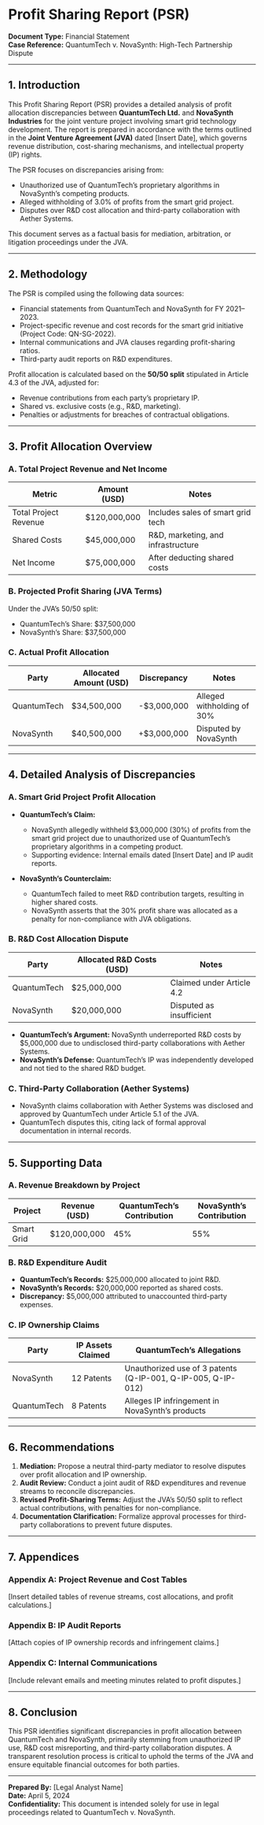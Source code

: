 

# **Profit Sharing Report (PSR)**  
**Document Type:** Financial Statement  
**Case Reference:** QuantumTech v. NovaSynth: High-Tech Partnership Dispute  

---

## **1. Introduction**  
This Profit Sharing Report (PSR) provides a detailed analysis of profit allocation discrepancies between **QuantumTech Ltd.** and **NovaSynth Industries** for the joint venture project involving smart grid technology development. The report is prepared in accordance with the terms outlined in the **Joint Venture Agreement (JVA)** dated [Insert Date], which governs revenue distribution, cost-sharing mechanisms, and intellectual property (IP) rights.  

The PSR focuses on discrepancies arising from:  
- Unauthorized use of QuantumTech’s proprietary algorithms in NovaSynth’s competing products.  
- Alleged withholding of 3.0% of profits from the smart grid project.  
- Disputes over R&D cost allocation and third-party collaboration with Aether Systems.  

This document serves as a factual basis for mediation, arbitration, or litigation proceedings under the JVA.  

---

## **2. Methodology**  
The PSR is compiled using the following data sources:  
- Financial statements from QuantumTech and NovaSynth for FY 2021–2023.  
- Project-specific revenue and cost records for the smart grid initiative (Project Code: QN-SG-2022).  
- Internal communications and JVA clauses regarding profit-sharing ratios.  
- Third-party audit reports on R&D expenditures.  

Profit allocation is calculated based on the **50/50 split** stipulated in Article 4.3 of the JVA, adjusted for:  
- Revenue contributions from each party’s proprietary IP.  
- Shared vs. exclusive costs (e.g., R&D, marketing).  
- Penalties or adjustments for breaches of contractual obligations.  

---

## **3. Profit Allocation Overview**  
### **A. Total Project Revenue and Net Income**  
| Metric                | Amount (USD) | Notes                          |  
|-----------------------|--------------|--------------------------------|  
| Total Project Revenue | $120,000,000 | Includes sales of smart grid tech |  
| Shared Costs          | $45,000,000  | R&D, marketing, and infrastructure |  
| Net Income            | $75,000,000  | After deducting shared costs     |  

### **B. Projected Profit Sharing (JVA Terms)**  
Under the JVA’s 50/50 split:  
- QuantumTech’s Share: $37,500,000  
- NovaSynth’s Share: $37,500,000  

### **C. Actual Profit Allocation**  
| Party               | Allocated Amount (USD) | Discrepancy | Notes                          |  
|--------------------|------------------------|-------------|--------------------------------|  
| QuantumTech        | $34,500,000            | -$3,000,000 | Alleged withholding of 30%    |  
| NovaSynth          | $40,500,000            | +$3,000,000 | Disputed by NovaSynth         |  

---

## **4. Detailed Analysis of Discrepancies**  
### **A. Smart Grid Project Profit Allocation**  
- **QuantumTech’s Claim:**  
  - NovaSynth allegedly withheld $3,000,000 (30%) of profits from the smart grid project due to unauthorized use of QuantumTech’s proprietary algorithms in a competing product.  
  - Supporting evidence: Internal emails dated [Insert Date] and IP audit reports.  

- **NovaSynth’s Counterclaim:**  
  - QuantumTech failed to meet R&D contribution targets, resulting in higher shared costs.  
  - NovaSynth asserts that the 30% profit share was allocated as a penalty for non-compliance with JVA obligations.  

### **B. R&D Cost Allocation Dispute**  
| Party               | Allocated R&D Costs (USD) | Notes                          |  
|--------------------|---------------------------|--------------------------------|  
| QuantumTech        | $25,000,000               | Claimed under Article 4.2     |  
| NovaSynth          | $20,000,000               | Disputed as insufficient       |  

- **QuantumTech’s Argument:** NovaSynth underreported R&D costs by $5,000,000 due to undisclosed third-party collaborations with Aether Systems.  
- **NovaSynth’s Defense:** QuantumTech’s IP was independently developed and not tied to the shared R&D budget.  

### **C. Third-Party Collaboration (Aether Systems)**  
- NovaSynth claims collaboration with Aether Systems was disclosed and approved by QuantumTech under Article 5.1 of the JVA.  
- QuantumTech disputes this, citing lack of formal approval documentation in internal records.  

---

## **5. Supporting Data**  
### **A. Revenue Breakdown by Project**  
| Project             | Revenue (USD) | QuantumTech’s Contribution | NovaSynth’s Contribution |  
|--------------------|--------------|---------------------------|--------------------------|  
| Smart Grid         | $120,000,000 | 45%                       | 55%                      |  

### **B. R&D Expenditure Audit**  
- **QuantumTech’s Records:** $25,000,000 allocated to joint R&D.  
- **NovaSynth’s Records:** $20,000,000 reported as shared costs.  
- **Discrepancy:** $5,000,000 attributed to unaccounted third-party expenses.  

### **C. IP Ownership Claims**  
| Party               | IP Assets Claimed | QuantumTech’s Allegations |  
|--------------------|-------------------|---------------------------|  
| NovaSynth          | 12 Patents        | Unauthorized use of 3 patents (Q-IP-001, Q-IP-005, Q-IP-012) |  
| QuantumTech        | 8 Patents         | Alleges IP infringement in NovaSynth’s products |  

---

## **6. Recommendations**  
1. **Mediation:** Propose a neutral third-party mediator to resolve disputes over profit allocation and IP ownership.  
2. **Audit Review:** Conduct a joint audit of R&D expenditures and revenue streams to reconcile discrepancies.  
3. **Revised Profit-Sharing Terms:** Adjust the JVA’s 50/50 split to reflect actual contributions, with penalties for non-compliance.  
4. **Documentation Clarification:** Formalize approval processes for third-party collaborations to prevent future disputes.  

---

## **7. Appendices**  
### **Appendix A: Project Revenue and Cost Tables**  
[Insert detailed tables of revenue streams, cost allocations, and profit calculations.]  

### **Appendix B: IP Audit Reports**  
[Attach copies of IP ownership records and infringement claims.]  

### **Appendix C: Internal Communications**  
[Include relevant emails and meeting minutes related to profit disputes.]  

---

## **8. Conclusion**  
This PSR identifies significant discrepancies in profit allocation between QuantumTech and NovaSynth, primarily stemming from unauthorized IP use, R&D cost misreporting, and third-party collaboration disputes. A transparent resolution process is critical to uphold the terms of the JVA and ensure equitable financial outcomes for both parties.  

---  
**Prepared By:** [Legal Analyst Name]  
**Date:** April 5, 2024  
**Confidentiality:** This document is intended solely for use in legal proceedings related to QuantumTech v. NovaSynth.